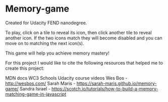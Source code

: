 # Memory-game
Created for Udacity FEND nanodegree.

To play, click on a tile to reveal its icon, then click another tile to reveal another icon.
If the two icons match they will become disabled and you can move on to matching the next icon(s).

This game will help you achieve memory mastery!

For this project I would like to cite the following resources that helped me to create this project:

MDN docs
WC3 Schools
Udacity course videos
Wes Bos - http://wesbos.com/
Sarah Maris - https://sarah-maris.github.io/memory-game/
Sandra Israel - https://scotch.io/tutorials/how-to-build-a-memory-matching-game-in-javascript
